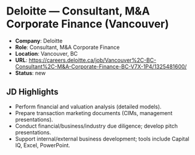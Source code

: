 # Deloitte — Consultant, M&A Corporate Finance (Vancouver)

- **Company**: Deloitte
- **Role**: Consultant, M&A Corporate Finance
- **Location**: Vancouver, BC
- **URL**: https://careers.deloitte.ca/job/Vancouver%2C-BC-Consultant%2C-M&A-Corporate-Finance-BC-V7X-1P4/1325481600/
- **Status**: new

## JD Highlights
- Perform financial and valuation analysis (detailed models).
- Prepare transaction marketing documents (CIMs, management presentations).
- Conduct financial/business/industry due diligence; develop pitch presentations.
- Support internal/external business development; tools include Capital IQ, Excel, PowerPoint.
